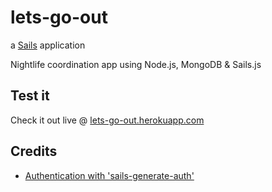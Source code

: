 # lets-go-out

a [Sails](http://sailsjs.org) application

Nightlife coordination app using Node.js, MongoDB &amp; Sails.js

## Test it

Check it out live @ [lets-go-out.herokuapp.com](http://lets-go-out.herokuapp.com)

## Credits
- [Authentication with 'sails-generate-auth'](http://blog.cendekiapp.com/2015/04/02/add-authentication-in-sailsjs-api/)